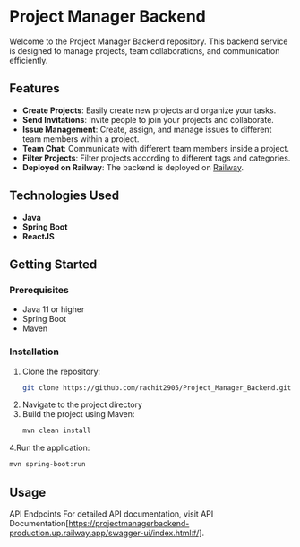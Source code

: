 # Project Manager Backend

Welcome to the Project Manager Backend repository. This backend service is designed to manage projects, team collaborations, and communication efficiently.

## Features

- **Create Projects**: Easily create new projects and organize your tasks.
- **Send Invitations**: Invite people to join your projects and collaborate.
- **Issue Management**: Create, assign, and manage issues to different team members within a project.
- **Team Chat**: Communicate with different team members inside a project.
- **Filter Projects**: Filter projects according to different tags and categories.
- **Deployed on Railway**: The backend is deployed on [Railway](https://railway.app).

## Technologies Used

- **Java**
- **Spring Boot**
- **ReactJS**

## Getting Started

### Prerequisites

- Java 11 or higher
- Spring Boot
- Maven

### Installation

1. Clone the repository:
   ```bash
   git clone https://github.com/rachit2905/Project_Manager_Backend.git
   ```
2. Navigate to the project directory
3. Build the project using Maven:
   ```bash
   mvn clean install
   ```
4.Run the application:   
   ```bash
   mvn spring-boot:run
   ```
## Usage
API Endpoints
For detailed API documentation, visit API Documentation[https://projectmanagerbackend-production.up.railway.app/swagger-ui/index.html#/].

   
